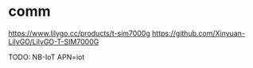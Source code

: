 # comm
https://www.lilygo.cc/products/t-sim7000g
https://github.com/Xinyuan-LilyGO/LilyGO-T-SIM7000G

TODO: NB-IoT APN=iot

